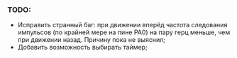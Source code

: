 ### TODO:
 - Исправить странный баг: при движении вперёд частота следования импульсов (по крайней мере на пине PA0) на пару герц меньше, чем при движении назад. Причину пока не выяснил;
 - Добавить возможность выбирать таймер;
